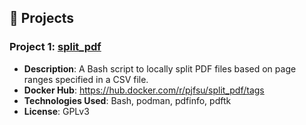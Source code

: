 ## 📁 Projects
### Project 1: [split_pdf](https://github.com/pjfsu/split_pdf)
- **Description**: A Bash script to locally split PDF files based on page ranges specified in a CSV file.
- **Docker Hub**: https://hub.docker.com/r/pjfsu/split_pdf/tags
- **Technologies Used**: Bash, podman, pdfinfo, pdftk
- **License**: GPLv3
